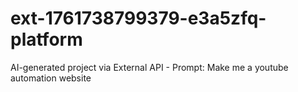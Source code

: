 # ext-1761738799379-e3a5zfq-platform
AI-generated project via External API - Prompt: Make me a youtube automation website
